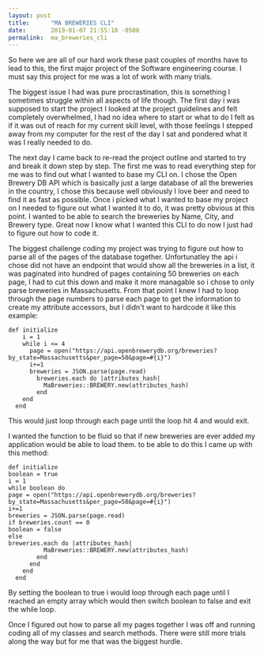 ```yaml
---
layout: post
title:      "MA BREWERIES CLI"
date:       2019-01-07 21:55:10 -0500
permalink:  ma_breweries_cli
---
```



So here we are all of our hard work these past couples of months have to lead to this, the first major project of the Software engineering course. I must say this project for me was a lot of work with many trials. 

The biggest issue I had was pure procrastination, this is something I sometimes struggle within all aspects of life though. The first day i was supposed to start the project I looked at the project guidelines and felt completely overwhelmed, I had no idea where to start or what to do I felt as if it was out of reach for my current skill level, with those feelings I stepped away from my computer for the rest of the day I sat and pondered what it was I really needed to do.

The next day I came back to re-read the project outline and started to try and break it down step by step. The first me was to read everything step for me was to find out what I wanted to base my CLI on. I chose the Open Brewery DB API which is basically just a large database of all the breweries in the country, I chose this because well obviously I love beer and need to find it as fast as possible. Once i picked what I wanted to base my project on I needed to figure out what I wanted it to do, it was pretty obvious at this point. I wanted to be able to search the breweries by Name, City, and Brewery type. Great now I know what I wanted this CLI to do now I just had to figure out how to code it.  

The biggest challenge coding my project was trying to figure out how to parse all of the pages of the database together. Unfortunatley the api i chose did not have an endpoint that would show all the breweries in a list, it was paginated into hundred of pages containing 50 breweries on each page, I had to cut this down and make it more managable so i chose to only parse breweries in Massachusetts. From that point I knew I had to loop through the page numbers to parse each page to get the information to create my attribute accessors, but I didn't want to hardcode it  like this example:

```
def initialize
    i = 1
    while i <= 4
      page = open("https://api.openbrewerydb.org/breweries?by_state=Massachusetts&per_page=50&page=#{i}")
      i+=1
      breweries = JSON.parse(page.read)
        breweries.each do |attributes_hash|
          MaBreweries::BREWERY.new(attributes_hash)
        end
    end
  end
```



This  would just loop through each page until  the loop hit 4 and would exit.

I wanted  the function to be fluid so that if new breweries are ever added my application would be able to load them. to be able to do this I came up with this method:

```
def initialize
boolean = true
i = 1
while boolean do
page = open("https://api.openbrewerydb.org/breweries?by_state=Massachusetts&per_page=50&page=#{i}")
i+=1
breweries = JSON.parse(page.read)
if breweries.count == 0
boolean = false
else
breweries.each do |attributes_hash|
          MaBreweries::BREWERY.new(attributes_hash)
        end
      end
    end
  end
```

By setting the boolean to true i would loop through each page until I reached an empty array which would then switch boolean to false and exit the while loop.

Once I figured out how to parse all my pages together I was off and running coding all of my classes and search methods. There were still more trials along the way but for me that was the biggest hurdle.





